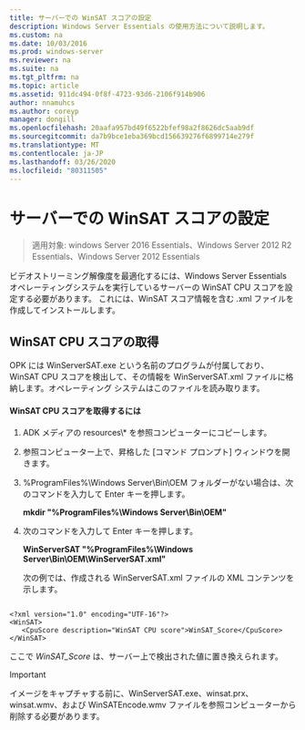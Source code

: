 ```yaml
---
title: サーバーでの WinSAT スコアの設定
description: Windows Server Essentials の使用方法について説明します。
ms.custom: na
ms.date: 10/03/2016
ms.prod: windows-server
ms.reviewer: na
ms.suite: na
ms.tgt_pltfrm: na
ms.topic: article
ms.assetid: 911dc494-0f8f-4723-93d6-2106f914b906
author: nnamuhcs
ms.author: coreyp
manager: dongill
ms.openlocfilehash: 20aafa957bd49f6522bfef98a2f8626dc5aab9df
ms.sourcegitcommit: da7b9bce1eba369bcd156639276f6899714e279f
ms.translationtype: MT
ms.contentlocale: ja-JP
ms.lasthandoff: 03/26/2020
ms.locfileid: "80311505"
---
```

# <a name="set-the-winsat-score-on-the-server"></a>サーバーでの WinSAT スコアの設定

>適用対象: windows Server 2016 Essentials、Windows Server 2012 R2 Essentials、Windows Server 2012 Essentials

ビデオストリーミング解像度を最適化するには、Windows Server Essentials オペレーティングシステムを実行しているサーバーの WinSAT CPU スコアを設定する必要があります。 これには、WinSAT スコア情報を含む .xml ファイルを作成してインストールします。  
  
## <a name="obtain-the-winsat-cpu-score"></a>WinSAT CPU スコアの取得  
 OPK には WinServerSAT.exe という名前のプログラムが付属しており、WinSAT CPU スコアを検出して、その情報を WinServerSAT.xml ファイルに格納します。オペレーティング システムはこのファイルを読み取ります。  
  
#### <a name="to-obtain-the-winsat-cpu-score"></a>WinSAT CPU スコアを取得するには  
  
1. ADK メディアの resources\\* を参照コンピューターにコピーします。  
  
2. 参照コンピューター上で、昇格した [コマンド プロンプト] ウィンドウを開きます。  
  
3. %ProgramFiles%\Windows Server\Bin\OEM フォルダーがない場合は、次のコマンドを入力して Enter キーを押します。  
  
    **mkdir "%ProgramFiles%\Windows Server\Bin\OEM"**  
  
4. 次のコマンドを入力して Enter キーを押します。  
  
    **WinServerSAT "%ProgramFiles%\Windows Server\Bin\OEM\WinServerSAT.xml"**  
  
   次の例では、作成される WinServerSAT.xml ファイルの XML コンテンツを示します。  
  
```  
  
<?xml version="1.0" encoding="UTF-16"?>  
<WinSAT>  
   <CpuScore description="WinSAT CPU score">WinSAT_Score</CpuScore>  
</WinSAT>  
```  
  
 ここで *WinSAT_Score* は、サーバー上で検出された値に置き換えられます。  
  
> [!IMPORTANT]
>  イメージをキャプチャする前に、WinServerSAT.exe、winsat.prx、winsat.wmv、および WinSATEncode.wmv ファイルを参照コンピューターから削除する必要があります。
